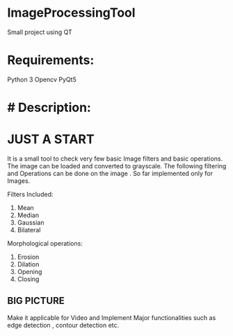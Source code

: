 # ImageProcessingTool
Small project using QT

# Requirements:
Python 3
Opencv 
PyQt5


# # Description:
# JUST A START
It is a small tool to check very few basic Image filters and basic operations.
The image can be loaded and converted to grayscale. The following filtering and Operations can be done on the image .
So far implemented only for Images.
 
 Filters Included:
 1) Mean
 2) Median
 3) Gaussian
 4) Bilateral
 
 Morphological operations:
 1) Erosion
 2) Dilation
 3) Opening
 4) Closing
 
 
 
 ## BIG PICTURE
 
 Make it applicable for Video and Implement Major functionalities such as edge detection , contour detection etc. 
 
 
